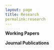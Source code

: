 ```yaml
---
layout: page
title: Research
permalink:research
---
```



**Working Papers**


**Journal Publications**
